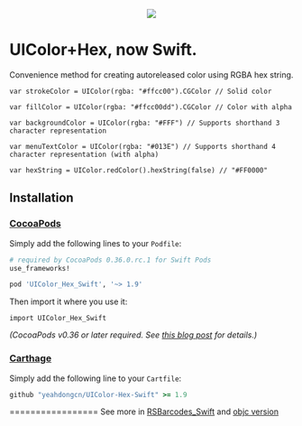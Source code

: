 <p align="center">
  <img src="https://raw.githubusercontent.com/yeahdongcn/UIColor-Hex-Swift/master/home-hero-swift-hero.png">
</p>

UIColor+Hex, now Swift.
=================
Convenience method for creating autoreleased color using RGBA hex string.

    var strokeColor = UIColor(rgba: "#ffcc00").CGColor // Solid color
    
    var fillColor = UIColor(rgba: "#ffcc00dd").CGColor // Color with alpha

    var backgroundColor = UIColor(rgba: "#FFF") // Supports shorthand 3 character representation

    var menuTextColor = UIColor(rgba: "#013E") // Supports shorthand 4 character representation (with alpha)

    var hexString = UIColor.redColor().hexString(false) // "#FF0000"

## Installation

### [CocoaPods](http://cocoapods.org)

Simply add the following lines to your `Podfile`:
```ruby
# required by CocoaPods 0.36.0.rc.1 for Swift Pods
use_frameworks! 

pod 'UIColor_Hex_Swift', '~> 1.9'
```

Then import it where you use it:
```
import UIColor_Hex_Swift
```

*(CocoaPods v0.36 or later required. See [this blog post](http://blog.cocoapods.org/Pod-Authors-Guide-to-CocoaPods-Frameworks/) for details.)*

### [Carthage](http://github.com/Carthage/Carthage)

Simply add the following line to your `Cartfile`:

```ruby
github "yeahdongcn/UIColor-Hex-Swift" >= 1.9
```
=================
See more in [RSBarcodes_Swift](https://github.com/yeahdongcn/RSBarcodes_Swift) and [objc version](https://github.com/yeahdongcn/RSBarcodes) 
